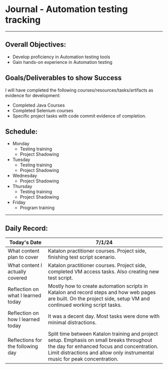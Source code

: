 # Journal - Automation testing tracking

---

## Overall Objectives:

[//]: # (The example\(s\) below should be specifics of the content that you plan on covering over the course of the 2 week learning period.  Additionally, they should be based directly on feedback from your manager.)
- Develop proficiency in Automation testing tools
- Gain hands-on experience in Automation testing

## Goals/Deliverables to show Success
I will have completed the following courses/resources/tasks/artifacts as evidence for development:

[//]: # (The example\(s\) below are EXHAUSTIVE, and should be attinable within the scope of the two weeks. You can have stretch goals if you like, but be reasonable with yourself in terms of what is a fair workload)
- Completed Java Courses
- Completed Selenium courses
- Specific project tasks with code commit evidence of completion.

## Schedule:

[//]: # (Complete this outline to show what you plan on covering each day - remember however, that this will likely change depending on your pprogress.  That is fine - just update it when you need to!)

- Monday
    - Testing training
    - Project Shadowing
- Tuesday
    - Testing training
    - Project Shadowing
- Wednesday
    - Project Shadowing
- Thursday
    - Testing training
    - Project Shadowing
- Friday
    - Program training

--- 
## Daily Record:
[//]: # (You’ll make one of these each day - just copy, paste, and edit the entry, keeping the most recent post at the top of this page. 
This reflection is what you’ll use to share out each day at standup.  
Remember however, that it is a guide only, and should be used accordingly.)

[//]: # (***Lastly, please remember that this daily record is for you.  
While your coaches will use it as a soft point of accountability, 
you should use it only as much as it supports your reflections in learning.
Sentences, bullet points, paragraphs, copy and pastes are welcome!***)

| Today's Date  | 7/1/24                                                                                                                                                                                                                | 
|---|-----------------------------------------------------------------------------------------------------------------------------------------------------------------------------------------------------------------------|
| What content plan to cover  | Katalon practitioner courses. Project side, finishing test script scenario.                                                                                                                                           |   
| What content I actually covered | Katalon practitioner courses. Project side, completed  VM access tasks. Also creating new test script.                                                                                                                |  
| Reflection on what I learned today | Mostly how to create automation scripts in Katalon and record steps and how web pages are built. On the project side, setup VM and continued working script tasks.                                                    |   
| Reflection on how I learned today | It was a decent day. Most tasks were done with minimal distractions.                                                                                                                                                  |
| Reflections for the following day| Split time between Katalon training and project setup. Emphasis on small breaks throughout the day for enhanced focus and concentration. Limit distractions and allow only instrumental music for peak concentration. 
